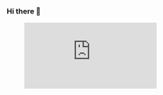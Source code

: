 ### Hi there 👋
<figure><embed src="https://wakatime.com/share/@85acdb22-40e6-4d58-a20e-fdc8783c9e96/e46f2cbc-1c9d-4108-b7c0-633fdff588ac.svg"></embed></figure>

<!--
**JosephCottingham/JosephCottingham** is a ✨ _special_ ✨ repository because its `README.md` (this file) appears on your GitHub profile.

Here are some ideas to get you started:

- 🔭 I’m currently working on ...
- 🌱 I’m currently learning ...
- 👯 I’m looking to collaborate on ...
- 🤔 I’m looking for help with ...
- 💬 Ask me about ...
- 📫 How to reach me: ...
- 😄 Pronouns: ...
- ⚡ Fun fact: ...
-->
